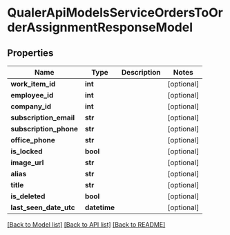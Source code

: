 # QualerApiModelsServiceOrdersToOrderAssignmentResponseModel

## Properties
Name | Type | Description | Notes
------------ | ------------- | ------------- | -------------
**work_item_id** | **int** |  | [optional] 
**employee_id** | **int** |  | [optional] 
**company_id** | **int** |  | [optional] 
**subscription_email** | **str** |  | [optional] 
**subscription_phone** | **str** |  | [optional] 
**office_phone** | **str** |  | [optional] 
**is_locked** | **bool** |  | [optional] 
**image_url** | **str** |  | [optional] 
**alias** | **str** |  | [optional] 
**title** | **str** |  | [optional] 
**is_deleted** | **bool** |  | [optional] 
**last_seen_date_utc** | **datetime** |  | [optional] 

[[Back to Model list]](../README.md#documentation-for-models) [[Back to API list]](../README.md#documentation-for-api-endpoints) [[Back to README]](../README.md)


